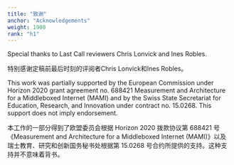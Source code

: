 ```yaml
---
title: "致谢"
anchor: "Acknowledgements"
weight: 1900
rank: "h1"
---
```


Special thanks to Last Call reviewers Chris Lonvick and Ines Robles.

特别感谢定稿前最后时刻的评阅者Chris Lonvick和Ines Robles。

This work was partially supported by the European Commission under Horizon 2020 grant agreement no. 688421 Measurement and Architecture for a Middleboxed Internet (MAMI) and by the Swiss State Secretariat for Education, Research, and Innovation under contract no. 15.0268. This support does not imply endorsement.

本工作的一部分得到了欧盟委员会根据 Horizon 2020 拨款协议第 688421 号《Measurement and Architecture for a Middleboxed Internet (MAMI)》以及瑞士教育、研究和创新国务秘书处根据第 15.0268 号合约所提供的支持。这种支持并不意味着背书。
